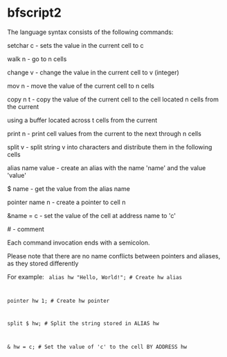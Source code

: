 # bfscript2
The language syntax consists of the following commands:

setchar c - sets the value in the current cell to c 

walk n - go to n cells

change v - change the value in the current cell to v (integer)

mov n - move the value of the current cell to n cells

copy n t - copy the value of the current cell to the cell located n cells from the current

using a buffer located across t cells from the current

print n - print cell values from the current to the next through n cells

split v - split string v into characters and distribute them in the following cells

alias name value - create an alias with the name 'name' and the value 'value'

$ name - get the value from the alias name

pointer name n - create a pointer to cell n

&name = c - set the value of the cell at address name to 'c'

\# - comment

Each command invocation ends with a semicolon.

Please note that there are no name conflicts between pointers and aliases, as they stored differently

For example:
<code>
alias hw "Hello, World!"; # Create hw alias
  
pointer hw 1; # Create hw pointer

split $ hw; # Split the string stored in ALIAS hw

& hw = c; # Set the value of 'c' to the cell BY ADDRESS hw
</code>
